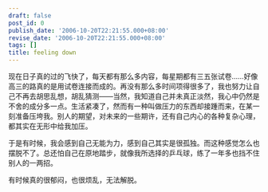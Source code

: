 ```yaml
---
draft: false
post_id: 0
publish_date: '2006-10-20T22:21:55.000+08:00'
revise_date: '2006-10-20T22:21:55.000+08:00'
tags: []
title: feeling down
---
```


现在日子真的过的飞快了，每天都有那么多内容，每星期都有三五张试卷……好像高三的路真的是用试卷连接而成的。再没有那么多时间项得很多了，我也努力让自己不再去胡思乱想，胡乱猜测——当然，我知道自己并未真正淡然，我心中仍然是不舍的成分多一点。生活紧凑了，然而有一种叫做压力的东西却接踵而来，在某一刻准备压垮我。别人的期望，对未来的一些期许，还有自己内心的各种复杂心理，都其实在无形中给我加压。

于是有时候，我会感到自己无能为力，感到自己其实是很孤独。而这种感觉怎么也摆脱不了。总还怕自己在原地踏步，就像我所选择的乒乓球，练了一年多也挡不住别人的一两招。

有时候真的很郁闷，也很烦乱，无法解脱。
